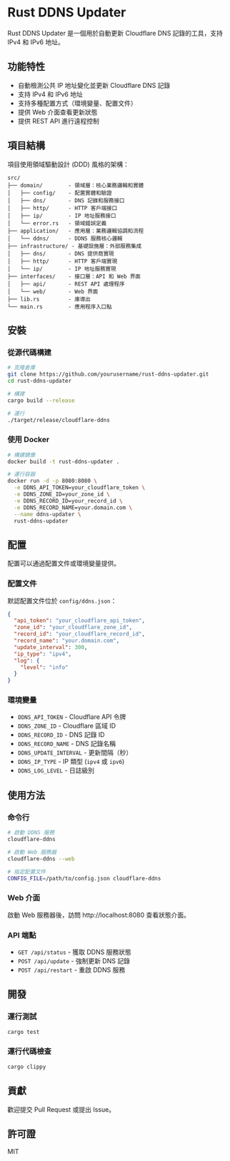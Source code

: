 # Rust DDNS Updater

Rust DDNS Updater 是一個用於自動更新 Cloudflare DNS 記錄的工具，支持 IPv4 和 IPv6 地址。

## 功能特性

- 自動檢測公共 IP 地址變化並更新 Cloudflare DNS 記錄
- 支持 IPv4 和 IPv6 地址
- 支持多種配置方式（環境變量、配置文件）
- 提供 Web 介面查看更新狀態
- 提供 REST API 進行遠程控制

## 項目結構

項目使用領域驅動設計 (DDD) 風格的架構：

```
src/
├── domain/        - 領域層：核心業務邏輯和實體
│   ├── config/    - 配置實體和驗證
│   ├── dns/       - DNS 記錄和服務接口
│   ├── http/      - HTTP 客戶端接口
│   ├── ip/        - IP 地址服務接口
│   └── error.rs   - 領域錯誤定義
├── application/   - 應用層：業務邏輯協調和流程
│   └── ddns/      - DDNS 服務核心邏輯
├── infrastructure/ - 基礎設施層：外部服務集成
│   ├── dns/       - DNS 提供商實現
│   ├── http/      - HTTP 客戶端實現
│   └── ip/        - IP 地址服務實現
├── interfaces/    - 接口層：API 和 Web 界面
│   ├── api/       - REST API 處理程序
│   └── web/       - Web 界面
├── lib.rs         - 庫導出
└── main.rs        - 應用程序入口點
```

## 安裝

### 從源代碼構建

```bash
# 克隆倉庫
git clone https://github.com/yourusername/rust-ddns-updater.git
cd rust-ddns-updater

# 構建
cargo build --release

# 運行
./target/release/cloudflare-ddns
```

### 使用 Docker

```bash
# 構建鏡像
docker build -t rust-ddns-updater .

# 運行容器
docker run -d -p 8080:8080 \
  -e DDNS_API_TOKEN=your_cloudflare_token \
  -e DDNS_ZONE_ID=your_zone_id \
  -e DDNS_RECORD_ID=your_record_id \
  -e DDNS_RECORD_NAME=your.domain.com \
  --name ddns-updater \
  rust-ddns-updater
```

## 配置

配置可以通過配置文件或環境變量提供。

### 配置文件

默認配置文件位於 `config/ddns.json`：

```json
{
  "api_token": "your_cloudflare_api_token",
  "zone_id": "your_cloudflare_zone_id",
  "record_id": "your_cloudflare_record_id",
  "record_name": "your.domain.com",
  "update_interval": 300,
  "ip_type": "ipv4",
  "log": {
    "level": "info"
  }
}
```

### 環境變量

- `DDNS_API_TOKEN` - Cloudflare API 令牌
- `DDNS_ZONE_ID` - Cloudflare 區域 ID
- `DDNS_RECORD_ID` - DNS 記錄 ID
- `DDNS_RECORD_NAME` - DNS 記錄名稱
- `DDNS_UPDATE_INTERVAL` - 更新間隔（秒）
- `DDNS_IP_TYPE` - IP 類型 (`ipv4` 或 `ipv6`)
- `DDNS_LOG_LEVEL` - 日誌級別

## 使用方法

### 命令行

```bash
# 啟動 DDNS 服務
cloudflare-ddns

# 啟動 Web 服務器
cloudflare-ddns --web

# 指定配置文件
CONFIG_FILE=/path/to/config.json cloudflare-ddns
```

### Web 介面

啟動 Web 服務器後，訪問 http://localhost:8080 查看狀態介面。

### API 端點

- `GET /api/status` - 獲取 DDNS 服務狀態
- `POST /api/update` - 強制更新 DNS 記錄
- `POST /api/restart` - 重啟 DDNS 服務

## 開發

### 運行測試

```bash
cargo test
```

### 運行代碼檢查

```bash
cargo clippy
```

## 貢獻

歡迎提交 Pull Request 或提出 Issue。

## 許可證

MIT
